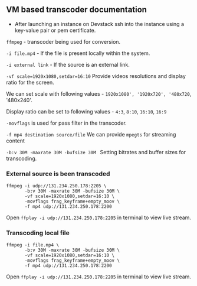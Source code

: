 ## VM based transcoder documentation

- After launching an instance on Devstack ssh into the instance using a key-value pair or pem certificate.

`ffmpeg` - transcoder being used for conversion.

`-i file.mp4` - If the file is present locally within the system.

`-i external link` - If the source is an external link.

`-vf scale=1920x1080,setdar=16:10` Provide videos resolutions and display ratio for the screen. 

We can set scale with following values - `1920x1080', '1920x720', '480x720`, '480x240'. 

Display ratio can be set to following values - `4:3`, `8:10`, `16:10`, `16:9`

`-movflags` is used for pass filter in the transcoder. 

`-f mp4 destination source/file` We can provide `mpegts` for streaming content

`-b:v 30M -maxrate 30M -bufsize 30M ` Setting bitrates and buffer sizes for transcoding.

### External source is been transcoded
```
ffmpeg -i udp://131.234.250.178:2205 \
       -b:v 30M -maxrate 30M -bufsize 30M \
       -vf scale=1920x1080,setdar=16:10 \
       -movflags frag_keyframe+empty_moov \
       -f mp4 udp://131.234.250.178:2200

```
Open `ffplay -i udp://131.234.250.178:2205` in terminal to view live stream.


### Transcoding local file
```
ffmpeg -i file.mp4 \
       -b:v 30M -maxrate 30M -bufsize 30M \
       -vf scale=1920x1080,setdar=16:10 \
       -movflags frag_keyframe+empty_moov \
       -f mp4 udp://131.234.250.178:2200

```

Open `ffplay -i udp://131.234.250.178:2205` in terminal to view live stream.

